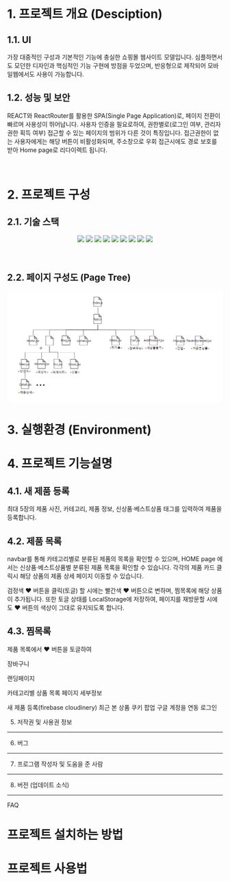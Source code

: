 # 1. 프로젝트 개요 (Desciption)

## 1.1. UI

가장 대중적인 구성과 기본적인 기능에 충실한 쇼핑몰 웹사이트 모델입니다. 심플하면서도 모던한 디자인과 핵심적인 기능 구현에 방점을 두었으며, 반응형으로 제작되어 모바일웹에서도 사용이 가능합니다.

## 1.2. 성능 및 보안

REACT와 ReactRouter를 활용한 SPA(Single Page Application)로, 페이지 전환이 빠르며 사용성이 뛰어납니다.
사용자 인증을 필요로하여, 권한별로(로그인 여부, 관리자 권한 획득 여부) 접근할 수 있는 페이지의 범위가 다른 것이 특징입니다. 접근권한이 없는 사용자에게는 해당 버튼이 비활성화되며, 주소창으로 우회 접근시에도 경로 보호를 받아 Home page로 리다이렉트 됩니다.
<br/>
<br/>
<br/>

# 2. 프로젝트 구성

## 2.1. 기술 스택

<center><img src="https://img.shields.io/badge/HTML5-E34F26?style=for-the-badge&logo=HTML5&logoColor=white"> <img src="https://img.shields.io/badge/Tailwind CSS-06B6D4?style=for-the-badge&logo=TailwindCSS&logoColor=white"> <img src="https://img.shields.io/badge/Javascript-F7DF1E?style=for-the-badge&logo=Javascript&logoColor=white">

<img src="https://img.shields.io/badge/React-61DAFB?style=for-the-badge&logo=React&logoColor=white">
<img src="https://img.shields.io/badge/React Router-CA4245?style=for-the-badge&logo=React Router&logoColor=white">
 <img src="https://img.shields.io/badge/React Query-FF4154?style=for-the-badge&logo=React Query&logoColor=white">

<img src="https://img.shields.io/badge/Firebase-FFCA28?style=for-the-badge&logo=Firebase&logoColor=white">
<img src="https://img.shields.io/badge/Cloudlinary-1261FE?style=for-the-badge&logo=iCloud&logoColor=white">

<img src="https://img.shields.io/badge/Netlify-00C7B7?style=for-the-badge&logo=Netlify&logoColor=white">
</center>
<br/>
<br/>

## 2.2. 페이지 구성도 (Page Tree)

![대체 텍스트(alt)](public\image\main\pageTree.png "이미지 설명(title)")

# 3. 실행환경 (Environment)

# 4. 프로젝트 기능설명

## 4.1. 새 제품 등록

최대 5장의 제품 사진, 카테고리, 제품 정보, 신상품·베스트상품 태그를 입력하여 제품을 등록합니다.

## 4.2. 제품 목록

navbar를 통해 카테고리별로 분류된 제품의 목록을 확인할 수 있으며, HOME page 에서는 신상품·베스트상품별 분류된 제품 목록을 확인할 수 있습니다. 각각의 제품 카드 클릭시 해당 상품의 제품 상세 페이지 이동할 수 있습니다.

검정색 ♥ 버튼을 클릭(토글) 할 시에는 빨간색 ♥ 버튼으로 변하며, 찜목록에 해당 상품이 추가됩니다. 또한 토글 상태를 LocalStorage에 저장하여, 페이지를 재방문할 시에도 ♥ 버튼의 색상이 그대로 유지되도록 합니다.

## 4.3. 찜목록

제품 목록에서 ♥ 버튼을 토글하여

장바구니

랜딩페이지

카테고리별 상품 목록 페이지
세부정보

새 제품 등록(firebase cloudinery)
최근 본 상품
쿠키 팝업
구글 계정을 연동 로그인

5. 저작권 및 사용권 정보

---

6. 버그

---

7. 프로그램 작성자 및 도움을 준 사람

---

8. 버전 (업데이트 소식)

---

FAQ

# 프로젝트 설치하는 방법

# 프로젝트 사용법
